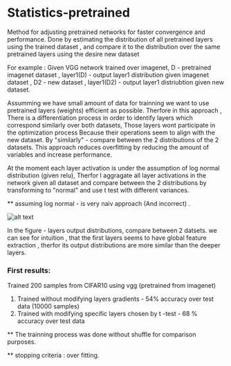 # Statistics-pretrained
Method for adjusting pretrained networks for faster convergence and performance.
Done by estimating  the distribution of all pretrained layers using the trained dataset , and compare it to the distribution over the same pretrained layers using the desire new dataset

For example : Given VGG network trained over imagenet,  D - pretrained imagenet dataset , layer1(D)  - output layer1 distribution given imagenet dataset , D2 - new dataset , layer1(D2) - output layer1 distriubtion given new dataset.

Assumming we have small amount of data for trainning we want to use pretrained layers (weights) efficient as possible. Therfore in this approach , There is a differentiation process in order to identify layers which correspond similarly over both datasets, Those layers wont participate in the optimization process Because their operations seem to align with the new dataset. 
By "similarly" - compare between the 2 distributions of the 2 datasets.
This approach reduces overfitting by reducing the amount of variables and increase performance.

At the moment each layer activation is under the assumption of log normal distribution (given relu), Therfor I aggragate all layer activations in the network given all dataset
and compare between the 2 distributions by transforming to "normal" and use t test with different variances.

** assuming log normal - is very naiv approach (And incorrect) .

![alt text](https://github.com/YuvalBecker/Statistics-pretrained/blob/main/output_layer_histograms.JPG)


In the figure - layers output distributions, compare between 2 datsets. we can see for intuition , that the first layers seems to have global feature extraction , therfor its output
distributions are more similar than the deeper layers. 

### First results:
Trained 200 samples from CIFAR10 using vgg (pretrained from imagenet) 
1. Trained without modifying layers gradients - 54% accuracy over test data (10000 samples) 
2. Trained with modifying specific layers chosen by t -test - 68 % accuracy over test data

** The trainning process was done without shuffle for comparison purposes. 

** stopping criteria : over fitting.
